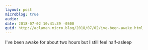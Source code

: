 ```yaml
---
layout: post
microblog: true
audio: 
date: 2018-07-02 10:41:39 -0500
guid: http://aclaman.micro.blog/2018/07/02/ive-been-awake.html
---
```

I've been awake for about two hours but I still feel half-asleep
